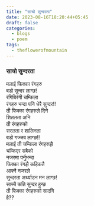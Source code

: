 ```yaml
---
title: "साचो सुन्दरता"
date: 2023-08-16T18:20:44+05:45
draft: false
categories:
  - blogs
  - poem
tags:
  - theflowerofmountain
---
```


### साचो सुन्दरता

मलाई फिक्का रंगहरु  
बडो सुन्दर लाग्छ!  
रंगिबिरंगी चम्किला  
रंगहरु भन्दा पनि धेरै सुन्दर!!  
ती फिक्का रंगहरुले दिने  
शितलता अनि  
ती रंगहरुको  
सरलता र शालिनता  
बडो गज्जब लाग्छ!!  
मलाई ती चम्किला रंगहरुझै  
चम्किएर सबैको  
नजरमा पर्नुभन्दा  
फिक्का रंगझै कहिकतै  
आफ्नै नजरले  
सुन्दरता अर्थ्याउन मन लाग्छ!  
साच्चै कति सुन्दर हुन्छ  
ती फिक्का रंगहरुको सादगि  
है??
